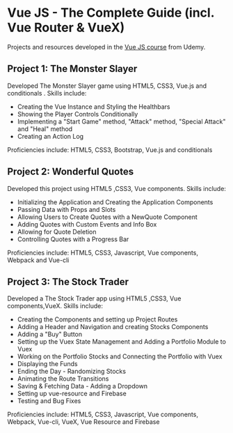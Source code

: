 # Vue JS - The Complete Guide (incl. Vue Router & VueX)

Projects and resources developed in the [Vue JS course](https://www.udemy.com/course/vuejs-2-the-complete-guide/learn/lecture/5976328?start=285#overview) from Udemy.

## Project 1: The Monster Slayer
Developed The Monster Slayer game using HTML5, CSS3, Vue.js and conditionals . Skills include:
* Creating the Vue Instance and Styling the Healthbars
* Showing the Player Controls Conditionally
* Implementing a "Start Game" method, "Attack" method, "Special Attack" and "Heal" method
* Creating an Action Log


Proficiencies include: HTML5, CSS3, Bootstrap, Vue.js and conditionals

## Project 2: Wonderful Quotes
Developed this project using HTML5 ,CSS3, Vue components. Skills include:
* Initializing the Application and Creating the Application Components
* Passing Data with Props and Slots
* Allowing Users to Create Quotes with a NewQuote Component
* Adding Quotes with Custom Events and Info Box
* Allowing for Quote Deletion
* Controlling Quotes with a Progress Bar

Proficiencies include: HTML5, CSS3, Javascript, Vue components, Webpack and Vue-cli

## Project 3: The Stock Trader 
Developed a The Stock Trader app using HTML5 ,CSS3, Vue components,VueX. Skills include:
* Creating the Components and setting up Project Routes
* Adding a Header and Navigation and creating Stocks Components
* Adding a "Buy" Button
* Setting up the Vuex State Management and Adding a Portfolio Module to Vuex
* Working on the Portfolio Stocks and Connecting the Portfolio with Vuex
* Displaying the Funds
* Ending the Day - Randomizing Stocks
* Animating the Route Transitions
* Saving & Fetching Data - Adding a Dropdown
* Setting up vue-resource and Firebase
* Testing and Bug Fixes

Proficiencies include: HTML5, CSS3, Javascript, Vue components, Webpack, Vue-cli, VueX, Vue Resource and Firebase








